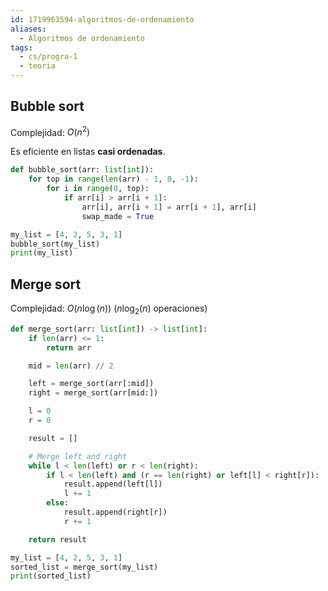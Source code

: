 ```yaml
---
id: 1719963594-algoritmos-de-ordenamiento
aliases:
  - Algoritmos de ordenamiento
tags:
  - cs/progra-1
  - teoria
---
```


## Bubble sort

Complejidad: $O(n^{2})$

Es eficiente en listas **casi ordenadas**.

```python
def bubble_sort(arr: list[int]):
    for top in range(len(arr) - 1, 0, -1):
        for i in range(0, top):
            if arr[i] > arr[i + 1]:
                arr[i], arr[i + 1] = arr[i + 1], arr[i]
                swap_made = True

my_list = [4, 2, 5, 3, 1]
bubble_sort(my_list)
print(my_list)
```

## Merge sort

Complejidad: $O(n\log(n))$ ($n\log_{2}(n)$ operaciones)

```python
def merge_sort(arr: list[int]) -> list[int]:
    if len(arr) <= 1:
        return arr

    mid = len(arr) // 2

    left = merge_sort(arr[:mid])
    right = merge_sort(arr[mid:])

    l = 0
    r = 0

    result = []

    # Merge left and right
    while l < len(left) or r < len(right):
        if l < len(left) and (r == len(right) or left[l] < right[r]):
            result.append(left[l])
            l += 1
        else:
            result.append(right[r])
            r += 1

    return result

my_list = [4, 2, 5, 3, 1]
sorted_list = merge_sort(my_list)
print(sorted_list)
```
